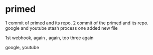 # primed
1 commit of primed and its repo.
2 commit of the primed and its repo.
google and youtube
stash process
one added new file

1st webhook, again , again, too three
again

google, youtube

